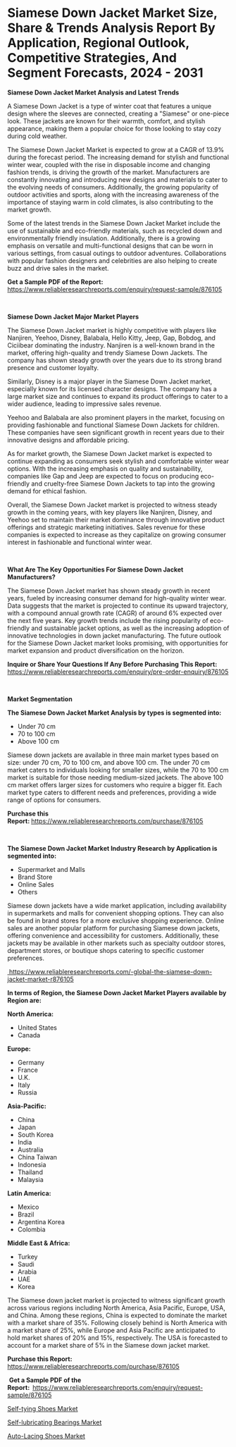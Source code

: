 <p><h1>Siamese Down Jacket Market Size, Share & Trends Analysis Report By Application, Regional Outlook, Competitive Strategies, And Segment Forecasts, 2024 - 2031</h1></p><p><strong>Siamese Down Jacket Market Analysis and Latest Trends</strong></p>
<p><p>A Siamese Down Jacket is a type of winter coat that features a unique design where the sleeves are connected, creating a "Siamese" or one-piece look. These jackets are known for their warmth, comfort, and stylish appearance, making them a popular choice for those looking to stay cozy during cold weather.</p><p>The Siamese Down Jacket Market is expected to grow at a CAGR of 13.9% during the forecast period. The increasing demand for stylish and functional winter wear, coupled with the rise in disposable income and changing fashion trends, is driving the growth of the market. Manufacturers are constantly innovating and introducing new designs and materials to cater to the evolving needs of consumers. Additionally, the growing popularity of outdoor activities and sports, along with the increasing awareness of the importance of staying warm in cold climates, is also contributing to the market growth.</p><p>Some of the latest trends in the Siamese Down Jacket Market include the use of sustainable and eco-friendly materials, such as recycled down and environmentally friendly insulation. Additionally, there is a growing emphasis on versatile and multi-functional designs that can be worn in various settings, from casual outings to outdoor adventures. Collaborations with popular fashion designers and celebrities are also helping to create buzz and drive sales in the market.</p></p>
<p><strong>Get a Sample PDF of the Report:&nbsp;</strong> <a href="https://www.reliableresearchreports.com/enquiry/request-sample/876105">https://www.reliableresearchreports.com/enquiry/request-sample/876105</a></p>
<p>&nbsp;</p>
<p><strong>Siamese Down Jacket Major Market Players</strong></p>
<p><p>The Siamese Down Jacket market is highly competitive with players like Nanjiren, Yeehoo, Disney, Balabala, Hello Kitty, Jeep, Gap, Bobdog, and Ciciibear dominating the industry. Nanjiren is a well-known brand in the market, offering high-quality and trendy Siamese Down Jackets. The company has shown steady growth over the years due to its strong brand presence and customer loyalty.</p><p>Similarly, Disney is a major player in the Siamese Down Jacket market, especially known for its licensed character designs. The company has a large market size and continues to expand its product offerings to cater to a wider audience, leading to impressive sales revenue.</p><p>Yeehoo and Balabala are also prominent players in the market, focusing on providing fashionable and functional Siamese Down Jackets for children. These companies have seen significant growth in recent years due to their innovative designs and affordable pricing.</p><p>As for market growth, the Siamese Down Jacket market is expected to continue expanding as consumers seek stylish and comfortable winter wear options. With the increasing emphasis on quality and sustainability, companies like Gap and Jeep are expected to focus on producing eco-friendly and cruelty-free Siamese Down Jackets to tap into the growing demand for ethical fashion.</p><p>Overall, the Siamese Down Jacket market is projected to witness steady growth in the coming years, with key players like Nanjiren, Disney, and Yeehoo set to maintain their market dominance through innovative product offerings and strategic marketing initiatives. Sales revenue for these companies is expected to increase as they capitalize on growing consumer interest in fashionable and functional winter wear.</p></p>
<p>&nbsp;</p>
<p><strong>What Are The Key Opportunities For Siamese Down Jacket Manufacturers?</strong></p>
<p><p>The Siamese Down Jacket market has shown steady growth in recent years, fueled by increasing consumer demand for high-quality winter wear. Data suggests that the market is projected to continue its upward trajectory, with a compound annual growth rate (CAGR) of around 6% expected over the next five years. Key growth trends include the rising popularity of eco-friendly and sustainable jacket options, as well as the increasing adoption of innovative technologies in down jacket manufacturing. The future outlook for the Siamese Down Jacket market looks promising, with opportunities for market expansion and product diversification on the horizon.</p></p>
<p><strong>Inquire or Share Your Questions If Any Before Purchasing This Report:</strong> <a href="https://www.reliableresearchreports.com/enquiry/pre-order-enquiry/876105">https://www.reliableresearchreports.com/enquiry/pre-order-enquiry/876105</a></p>
<p>&nbsp;</p>
<p><strong>Market Segmentation</strong></p>
<p><strong>The Siamese Down Jacket Market Analysis by types is segmented into:</strong></p>
<p><ul><li>Under 70 cm</li><li>70 to 100 cm</li><li>Above 100 cm</li></ul></p>
<p><p>Siamese down jackets are available in three main market types based on size: under 70 cm, 70 to 100 cm, and above 100 cm. The under 70 cm market caters to individuals looking for smaller sizes, while the 70 to 100 cm market is suitable for those needing medium-sized jackets. The above 100 cm market offers larger sizes for customers who require a bigger fit. Each market type caters to different needs and preferences, providing a wide range of options for consumers.</p></p>
<p><strong>Purchase this Report:&nbsp;</strong><a href="https://www.reliableresearchreports.com/purchase/876105">https://www.reliableresearchreports.com/purchase/876105</a></p>
<p>&nbsp;</p>
<p><strong>The Siamese Down Jacket Market Industry Research by Application is segmented into:</strong></p>
<p><ul><li>Supermarket and Malls</li><li>Brand Store</li><li>Online Sales</li><li>Others</li></ul></p>
<p><p>Siamese down jackets have a wide market application, including availability in supermarkets and malls for convenient shopping options. They can also be found in brand stores for a more exclusive shopping experience. Online sales are another popular platform for purchasing Siamese down jackets, offering convenience and accessibility for customers. Additionally, these jackets may be available in other markets such as specialty outdoor stores, department stores, or boutique shops catering to specific customer preferences.</p></p>
<p><a href="https://www.reliableresearchreports.com/-global-the-siamese-down-jacket-market-r876105">&nbsp;https://www.reliableresearchreports.com/-global-the-siamese-down-jacket-market-r876105</a></p>
<p><strong>In terms of Region, the Siamese Down Jacket Market Players available by Region are:</strong></p>
<p>
    <p> <strong> North America: </strong>
        <ul>
            <li>United States</li>
            <li>Canada</li>
        </ul>
        </p> 
    <p> <strong> Europe: </strong>
        <ul>
            <li>Germany</li>
            <li>France</li>
            <li>U.K.</li>
            <li>Italy</li>
            <li>Russia</li>
        </ul>
        </p> 
    <p> <strong> Asia-Pacific: </strong>
        <ul>
            <li>China</li>
            <li>Japan</li>
            <li>South Korea</li>
            <li>India</li>
            <li>Australia</li>
            <li>China Taiwan</li>
            <li>Indonesia</li>
            <li>Thailand</li>
            <li>Malaysia</li>
        </ul>
        </p> 
    <p> <strong> Latin America: </strong>
        <ul>
            <li>Mexico</li>
            <li>Brazil</li>
            <li>Argentina Korea</li>
            <li>Colombia</li>
        </ul>
        </p> 
    <p> <strong> Middle East & Africa: </strong>
        <ul>
            <li>Turkey</li>
            <li>Saudi</li>
            <li>Arabia</li>
            <li>UAE</li>
            <li>Korea</li>
        </ul>
    </p>
    </p>
<p><p>The Siamese down jacket market is projected to witness significant growth across various regions including North America, Asia Pacific, Europe, USA, and China. Among these regions, China is expected to dominate the market with a market share of 35%. Following closely behind is North America with a market share of 25%, while Europe and Asia Pacific are anticipated to hold market shares of 20% and 15%, respectively. The USA is forecasted to account for a market share of 5% in the Siamese down jacket market.</p></p>
<p><strong>Purchase this Report: </strong><a href="https://www.reliableresearchreports.com/purchase/876105">https://www.reliableresearchreports.com/purchase/876105</a></p>
<p>&nbsp;<strong>Get a Sample PDF of the Report:&nbsp;&nbsp;</strong><a href="https://www.reliableresearchreports.com/enquiry/request-sample/876105">https://www.reliableresearchreports.com/enquiry/request-sample/876105</a></p>
<p><strong></strong></p>
<p><p><a href="https://github.com/RichRobinson5/Market-Research-Report-List-6/blob/main/self-tying-shoes-market.md">Self-tying Shoes Market</a></p><p><a href="https://github.com/julyju69/Market-Research-Report-List-4/blob/main/self-lubricating-bearings-market.md">Self-lubricating Bearings Market</a></p><p><a href="https://github.com/gdfhhhj/Market-Research-Report-List-5/blob/main/auto-lacing-shoes-market.md">Auto-Lacing Shoes Market</a></p></p>